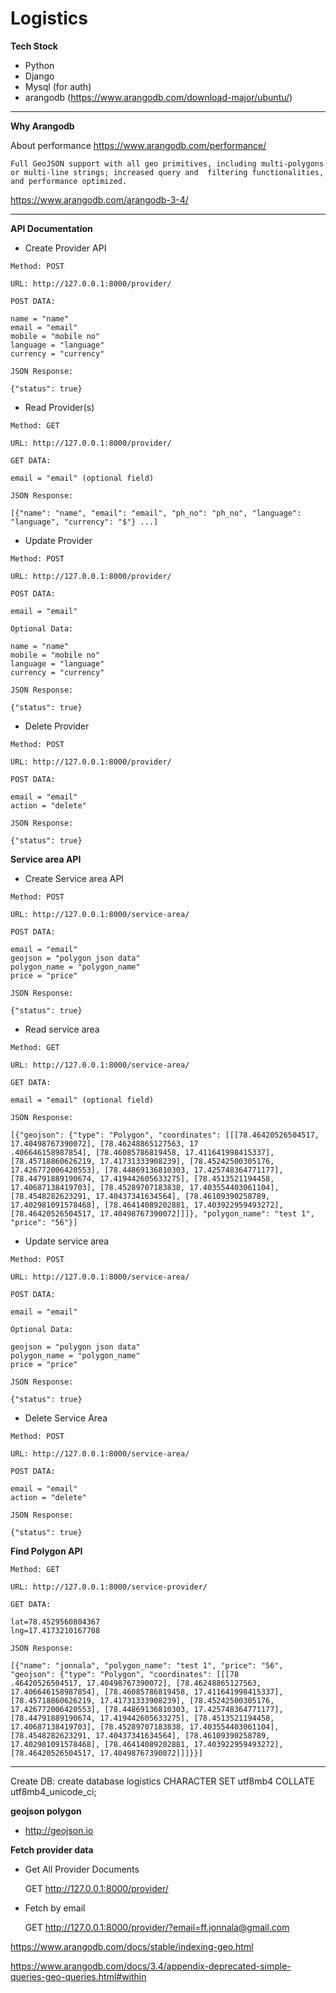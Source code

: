 # Logistics

**Tech Stock**
* Python
* Django
* Mysql (for auth)
* arangodb (https://www.arangodb.com/download-major/ubuntu/)

****
**Why Arangodb**

About performance
https://www.arangodb.com/performance/

`Full GeoJSON support with all geo primitives, including multi-polygons or multi-line strings; increased query and 
filtering functionalities, and performance optimized.`

https://www.arangodb.com/arangodb-3-4/
****


**API Documentation**

* Create Provider API
~~~~
Method: POST

URL: http://127.0.0.1:8000/provider/

POST DATA:

name = "name"
email = "email"
mobile = "mobile no"
language = "language"
currency = "currency"

JSON Response:

{"status": true}
~~~~

* Read Provider(s)
~~~~
Method: GET

URL: http://127.0.0.1:8000/provider/

GET DATA:

email = "email" (optional field)

JSON Response:

[{"name": "name", "email": "email", "ph_no": "ph_no", "language": "language", "currency": "$"} ...]

~~~~
* Update Provider
~~~~
Method: POST

URL: http://127.0.0.1:8000/provider/

POST DATA:

email = "email"

Optional Data:

name = "name"
mobile = "mobile no"
language = "language"
currency = "currency"

JSON Response:

{"status": true}

~~~~
* Delete Provider
~~~~
Method: POST

URL: http://127.0.0.1:8000/provider/

POST DATA:

email = "email"
action = "delete"

JSON Response:

{"status": true}

~~~~

**Service area API**
* Create Service area API
~~~~
Method: POST

URL: http://127.0.0.1:8000/service-area/

POST DATA:

email = "email"
geojson = "polygon json data"
polygon_name = "polygon_name"
price = "price"

JSON Response:

{"status": true}
~~~~

* Read service area
~~~~
Method: GET

URL: http://127.0.0.1:8000/service-area/

GET DATA:

email = "email" (optional field)

JSON Response:

[{"geojson": {"type": "Polygon", "coordinates": [[[78.46420526504517, 17.40498767390072], [78.46248865127563, 17
.406646158987854], [78.46085786819458, 17.411641998415337], [78.45718860626219, 17.41731333908239], [78.45242500305176, 17.426772006420553], [78.44869136810303, 17.425748364771177], [78.44791889190674, 17.419442605633275], [78.4513521194458, 17.40687138419703], [78.45289707183838, 17.403554403061104], [78.4548282623291, 17.40437341634564], [78.46109390258789, 17.402981091578468], [78.46414089202881, 17.403922959493272], [78.46420526504517, 17.40498767390072]]]}, "polygon_name": "test 1", "price": "56"}]
~~~~

* Update service area
~~~~
Method: POST

URL: http://127.0.0.1:8000/service-area/

POST DATA:

email = "email"

Optional Data:

geojson = "polygon json data"
polygon_name = "polygon_name"
price = "price"

JSON Response:

{"status": true}
~~~~

* Delete Service Area
~~~~
Method: POST

URL: http://127.0.0.1:8000/service-area/

POST DATA:

email = "email"
action = "delete"

JSON Response:

{"status": true}
~~~~

**Find Polygon API**
~~~~
Method: GET

URL: http://127.0.0.1:8000/service-provider/

GET DATA:

lat=78.4529560804367
lng=17.4173210167708

JSON Response:

[{"name": "jonnala", "polygon_name": "test 1", "price": "56", "geojson": {"type": "Polygon", "coordinates": [[[78
.46420526504517, 17.40498767390072], [78.46248865127563, 17.406646158987854], [78.46085786819458, 17.411641998415337], [78.45718860626219, 17.41731333908239], [78.45242500305176, 17.426772006420553], [78.44869136810303, 17.425748364771177], [78.44791889190674, 17.419442605633275], [78.4513521194458, 17.40687138419703], [78.45289707183838, 17.403554403061104], [78.4548282623291, 17.40437341634564], [78.46109390258789, 17.402981091578468], [78.46414089202881, 17.403922959493272], [78.46420526504517, 17.40498767390072]]]}}]
~~~~


****
Create DB:
create database logistics CHARACTER SET utf8mb4 COLLATE utf8mb4_unicode_ci;

**geojson polygon**
* http://geojson.io




**Fetch provider data**
* Get All Provider Documents

    GET http://127.0.0.1:8000/provider/
    
* Fetch by email

    GET http://127.0.0.1:8000/provider/?email=ff.jonnala@gmail.com

https://www.arangodb.com/docs/stable/indexing-geo.html

https://www.arangodb.com/docs/3.4/appendix-deprecated-simple-queries-geo-queries.html#within
